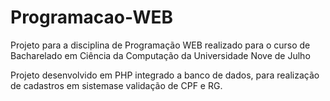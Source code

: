 # Programacao-WEB
Projeto para a disciplina de Programação WEB realizado para o curso de Bacharelado em Ciência da Computação da Universidade Nove de Julho

Projeto desenvolvido em PHP integrado a banco de dados, para realização de cadastros em sistemase validação de CPF e RG.
